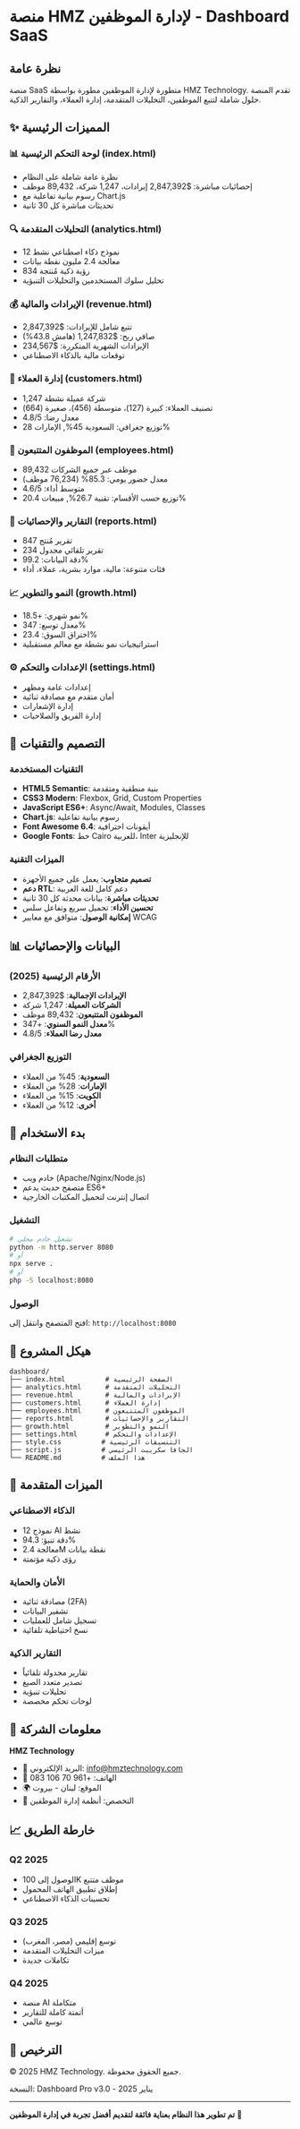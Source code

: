 # منصة HMZ لإدارة الموظفين - Dashboard SaaS

## نظرة عامة
منصة SaaS متطورة لإدارة الموظفين مطورة بواسطة HMZ Technology. تقدم المنصة حلول شاملة لتتبع الموظفين، التحليلات المتقدمة، إدارة العملاء، والتقارير الذكية.

## ✨ المميزات الرئيسية

### 📊 لوحة التحكم الرئيسية (index.html)
- نظرة عامة شاملة على النظام
- إحصائيات مباشرة: $2,847,392 إيرادات، 1,247 شركة، 89,432 موظف
- رسوم بيانية تفاعلية مع Chart.js
- تحديثات مباشرة كل 30 ثانية

### 🔍 التحليلات المتقدمة (analytics.html)
- 12 نموذج ذكاء اصطناعي نشط
- معالجة 2.4 مليون نقطة بيانات
- 834 رؤية ذكية مُنتجة
- تحليل سلوك المستخدمين والتحليلات التنبؤية

### 💰 الإيرادات والمالية (revenue.html)
- تتبع شامل للإيرادات: $2,847,392
- صافي ربح: $1,247,832 (هامش 43.8%)
- الإيرادات الشهرية المتكررة: $234,567
- توقعات مالية بالذكاء الاصطناعي

### 👥 إدارة العملاء (customers.html)
- 1,247 شركة عميلة نشطة
- تصنيف العملاء: كبيرة (127)، متوسطة (456)، صغيرة (664)
- معدل رضا: 4.8/5
- توزيع جغرافي: السعودية 45%, الإمارات 28%

### 👔 الموظفون المتتبعون (employees.html)
- 89,432 موظف عبر جميع الشركات
- معدل حضور يومي: 85.3% (76,234 موظف)
- متوسط أداء: 4.6/5
- توزيع حسب الأقسام: تقنية 26.7%, مبيعات 20.4%

### 📄 التقارير والإحصائيات (reports.html)
- 847 تقرير مُنتج
- 234 تقرير تلقائي مجدول
- دقة البيانات: 99.2%
- فئات متنوعة: مالية، موارد بشرية، عملاء، أداء

### 📈 النمو والتطوير (growth.html)
- نمو شهري: +18.5%
- معدل توسع: 347%
- اختراق السوق: 23.4%
- استراتيجيات نمو نشطة مع معالم مستقبلية

### ⚙️ الإعدادات والتحكم (settings.html)
- إعدادات عامة ومظهر
- أمان متقدم مع مصادقة ثنائية
- إدارة الإشعارات
- إدارة الفريق والصلاحيات

## 🎨 التصميم والتقنيات

### التقنيات المستخدمة
- **HTML5 Semantic**: بنية منطقية ومتقدمة
- **CSS3 Modern**: Flexbox, Grid, Custom Properties
- **JavaScript ES6+**: Async/Await, Modules, Classes
- **Chart.js**: رسوم بيانية تفاعلية
- **Font Awesome 6.4**: أيقونات احترافية
- **Google Fonts**: خط Cairo للعربية، Inter للإنجليزية

### الميزات التقنية
- **تصميم متجاوب**: يعمل على جميع الأجهزة
- **دعم RTL**: دعم كامل للغة العربية
- **تحديثات مباشرة**: بيانات محدثة كل 30 ثانية
- **تحسين الأداء**: تحميل سريع وتفاعل سلس
- **إمكانية الوصول**: متوافق مع معايير WCAG

## 📊 البيانات والإحصائيات

### الأرقام الرئيسية (2025)
- **الإيرادات الإجمالية**: $2,847,392
- **الشركات العميلة**: 1,247 شركة
- **الموظفون المتتبعون**: 89,432 موظف
- **معدل النمو السنوي**: +347%
- **معدل رضا العملاء**: 4.8/5

### التوزيع الجغرافي
- **السعودية**: 45% من العملاء
- **الإمارات**: 28% من العملاء
- **الكويت**: 15% من العملاء
- **أخرى**: 12% من العملاء

## 🚀 بدء الاستخدام

### متطلبات النظام
- خادم ويب (Apache/Nginx/Node.js)
- متصفح حديث يدعم ES6+
- اتصال إنترنت لتحميل المكتبات الخارجية

### التشغيل
```bash
# تشغيل خادم محلي
python -m http.server 8080
# أو
npx serve .
# أو
php -S localhost:8080
```

### الوصول
افتح المتصفح وانتقل إلى: `http://localhost:8080`

## 📁 هيكل المشروع

```
dashboard/
├── index.html          # الصفحة الرئيسية
├── analytics.html      # التحليلات المتقدمة
├── revenue.html        # الإيرادات والمالية
├── customers.html      # إدارة العملاء
├── employees.html      # الموظفون المتتبعون
├── reports.html        # التقارير والإحصائيات
├── growth.html         # النمو والتطوير
├── settings.html       # الإعدادات والتحكم
├── style.css          # التنسيقات الرئيسية
├── script.js          # الجافا سكريبت الرئيسي
└── README.md          # هذا الملف
```

## 🎯 الميزات المتقدمة

### الذكاء الاصطناعي
- 12 نموذج AI نشط
- دقة تنبؤ: 94.3%
- معالجة 2.4M نقطة بيانات
- رؤى ذكية مؤتمتة

### الأمان والحماية
- مصادقة ثنائية (2FA)
- تشفير البيانات
- تسجيل شامل للعمليات
- نسخ احتياطية تلقائية

### التقارير الذكية
- تقارير مجدولة تلقائياً
- تصدير متعدد الصيغ
- تحليلات تنبؤية
- لوحات تحكم مخصصة

## 🏢 معلومات الشركة

**HMZ Technology**
- 📧 البريد الإلكتروني: info@hmztechnology.com
- 📱 الهاتف: +961 70 106 083
- 🌍 الموقع: لبنان - بيروت
- 🎯 التخصص: أنظمة إدارة الموظفين

## 📈 خارطة الطريق

### Q2 2025
- الوصول إلى 100K موظف متتبع
- إطلاق تطبيق الهاتف المحمول
- تحسينات الذكاء الاصطناعي

### Q3 2025
- توسع إقليمي (مصر، المغرب)
- ميزات التحليلات المتقدمة
- تكاملات جديدة

### Q4 2025
- منصة AI متكاملة
- أتمتة كاملة للتقارير
- توسع عالمي

## 📜 الترخيص

© 2025 HMZ Technology. جميع الحقوق محفوظة.

النسخة: Dashboard Pro v3.0 - يناير 2025

---

**تم تطوير هذا النظام بعناية فائقة لتقديم أفضل تجربة في إدارة الموظفين** 🚀 